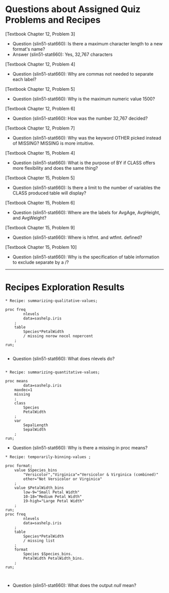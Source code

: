 
# Questions about Assigned Quiz Problems and Recipes


[Textbook Chapter 12, Problem 3]
* Question (slin51-stat660): Is there a maximum character length to a new format's name?
* Answer (slin51-stat660): Yes, 32,767 characters


[Textbook Chapter 12, Problem 4]
* Question (slin51-stat660):  Why are commas not needed to separate each label?


[Textbook Chapter 12, Problem 5]
* Question (slin51-stat660): Why is the maximum numeric value 1500?


[Textbook Chapter 12, Problem 6]
* Question (slin51-stat660):  How was the number 32,767 decided?


[Textbook Chapter 12, Problem 7]
* Question (slin51-stat660): Why was the keyword OTHER picked instead of MISSING? MISSING is more intuitive.


[Textbook Chapter 15, Problem 4]
* Question (slin51-stat660): What is the purpose of BY if CLASS offers more flexibility and does the same thing?


[Textbook Chapter 15, Problem 5]
* Question (slin51-stat660):  Is there a limit to the number of variables the CLASS produced table will display?


[Textbook Chapter 15, Problem 6]
* Question (slin51-stat660): Where are the labels for AvgAge, AvgHeight, and AvgWeight?


[Textbook Chapter 15, Problem 9]
* Question (slin51-stat660):  Where is htfmt. and wtfmt. defined?


[Textbook Chapter 15, Problem 10]
* Question (slin51-stat660): Why is the specification of table information to exclude separate by a /?


***



# Recipes Exploration Results



```
* Recipe: summarizing-qualitative-values;

proc freq
        nlevels
        data=sashelp.iris
    ;
    table
        Species*PetalWidth
        / missing norow nocol nopercent
    ;    
run;


```

* Question (slin51-stat660): What does nlevels do?


```

* Recipe: summarizing-quantitative-values;

proc means
    	data=sashelp.iris
	maxdec=1
	missing
    ;
    class
        Species
        PetalWidth
    ; 
    var
        SepalLength
        SepalWidth
    ;
run;

```

* Question (slin51-stat660): Why is there a missing in proc means?



```
* Recipe: temporarily-binning-values ;

proc format;
    value $Species_bins
    	"Versicolor","Virginica"="Versicolor & Virginica (combined)"
    	other="Not Versicolor or Virginica"
    ;
    value $PetalWidth_bins
        low-9="Small Petal Width"
        10-18="Medium Petal Width"
        19-high="Large Petal Width"
    ;    
run;
proc freq
        nlevels
        data=sashelp.iris
    ;
    table
        Species*PetalWidth
        / missing list
    ;
    format
        Species $Species_bins.
        PetalWidth PetalWidth_bins.
    ;
run;



```

* Question (slin51-stat660): What does the output _null_ mean?


